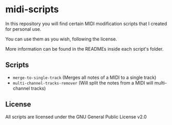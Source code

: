 # midi-scripts

In this repository you will find certain MIDI modification scripts that I created for personal use.

You can use them as you wish, following the license.

More information can be found in the READMEs inside each script's folder.

## Scripts

- `merge-to-single-track` (Merges all notes of a MIDI to a single track)
- `multi-channel-tracks-remover` (Will split the notes from a MIDI will multi-channel tracks)

## License

All scripts are licensed under the GNU General Public License v2.0
